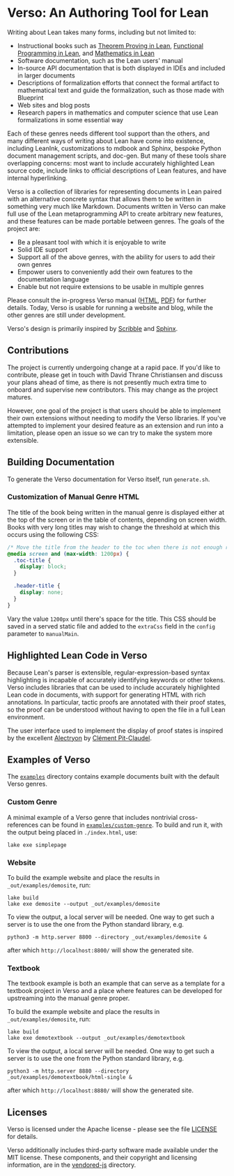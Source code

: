 # Verso: An Authoring Tool for Lean

Writing about Lean takes many forms, including but not limited to:

 * Instructional books such as [Theorem Proving in Lean](https://lean-lang.org/theorem_proving_in_lean4/), [Functional Programming in Lean](https://lean-lang.org/functional_programming_in_lean/), and [Mathematics in Lean](https://leanprover-community.github.io/mathematics_in_lean/index.html)
 * Software documentation, such as the Lean users' manual
 * In-source API documentation that is both displayed in IDEs and included in larger documents
 * Descriptions of formalization efforts that connect the formal artifact to mathematical text and guide the formalization, such as those made with Blueprint
 * Web sites and blog posts
 * Research papers in mathematics and computer science that use Lean formalizations in some essential way

Each of these genres needs different tool support than the others, and
many different ways of writing about Lean have come into existence,
including LeanInk, customizations to mdbook and Sphinx, bespoke Python
document management scripts, and doc-gen. But many of these tools share
overlapping concerns: most want to include accurately highlighted
Lean source code, include links to official descriptions of Lean
features, and have internal hyperlinking.

Verso is a collection of libraries for representing documents in Lean
paired with an alternative concrete syntax that allows them to be
written in something very much like Markdown. Documents written in
Verso can make full use of the Lean metaprogramming API to create
arbitrary new features, and these features can be made portable
between genres. The goals of the project are:

 * Be a pleasant tool with which it is enjoyable to write
 * Solid IDE support
 * Support all of the above genres, with the ability for users to add their own genres
 * Empower users to conveniently add their own features to the documentation language
 * Enable but not require extensions to be usable in multiple genres

Please consult the in-progress Verso manual
([HTML](https://github.com/leanprover/verso/releases/download/latest/html-single-page.zip),
[PDF](https://github.com/leanprover/verso/releases/download/latest/manual.pdf))
for further details. Today, Verso is usable for running a website and
blog, while the other genres are still under development.

Verso's design is primarily inspired by
[Scribble](https://docs.racket-lang.org/scribble/index.html) and
[Sphinx](https://www.sphinx-doc.org/en/master/).

## Contributions

The project is currently undergoing change at a rapid pace. If you'd
like to contribute, please get in touch with David Thrane Christiansen
and discuss your plans ahead of time, as there is not presently much
extra time to onboard and supervise new contributors. This may change
as the project matures.

However, one goal of the project is that users should be able to
implement their own extensions without needing to modify the Verso
libraries. If you've attempted to implement your desired feature as an
extension and run into a limitation, please open an issue so we can
try to make the system more extensible.

## Building Documentation

To generate the Verso documentation for Verso itself, run `generate.sh`.

### Customization of Manual Genre HTML

The title of the book being written in the manual genre is displayed either
at the top of the screen or in the table of contents, depending on screen
width. Books with very long titles may wish to change the threshold at which
this occurs using the following CSS:

```css
/* Move the title from the header to the toc when there is not enough room. */
@media screen and (max-width: 1200px) {
  .toc-title {
    display: block;
  }

  .header-title {
    display: none;
  }
}
```

Vary the value `1200px` until there's space for the title. This CSS should be
saved in a served static file and added to the `extraCss` field in the `config`
parameter to `manualMain`.

## Highlighted Lean Code in Verso

Because Lean's parser is extensible, regular-expression-based syntax
highlighting is incapable of accurately identifying keywords or other
tokens. Verso includes libraries that can be used to include accurately
highlighted Lean code in documents, with support for generating HTML
with rich annotations. In particular, tactic proofs are annotated with
their proof states, so the proof can be understood without having to
open the file in a full Lean environment.

The user interface used to implement the display of proof states is
inspired by the excellent [Alectryon](https://github.com/cpitclaudel/alectryon)
by [Clément Pit-Claudel](https://pit-claudel.fr/clement/).

## Examples of Verso

The [`examples`](./examples) directory contains example documents
built with the default Verso genres.

### Custom Genre

A minimal example of a Verso genre that includes nontrivial
cross-references can be found in
[`examples/custom-genre`](./examples/custom-genre). To build and run
it, with the output being placed in `./index.html`, use:

```
lake exe simplepage
```

### Website

To build the example website and place the results in
`_out/examples/demosite`, run:
```
lake build
lake exe demosite --output _out/examples/demosite
```

To view the output, a local server will be needed. One way to get such
a server is to use the one from the Python standard library, e.g.
```
python3 -m http.server 8800 --directory _out/examples/demosite &
```
after which `http://localhost:8800/` will show the generated site.

### Textbook

The textbook example is both an example that can serve as a template for a
textbook project in Verso and a place where features can be developed
for upstreaming into the manual genre proper.

To build the example website and place the results in
`_out/examples/demosite`, run:
```
lake build
lake exe demotextbook --output _out/examples/demotextbook
```

To view the output, a local server will be needed. One way to get such
a server is to use the one from the Python standard library, e.g.
```
python3 -m http.server 8880 --directory _out/examples/demotextbook/html-single &
```
after which `http://localhost:8880/` will show the generated site.

## Licenses

Verso is licensed under the Apache license - please see the file [LICENSE](./LICENSE) for details.

Verso additionally includes third-party software made available under the MIT
license. These components, and their copyright and licensing information, are
in the [vendored-js](./vendored-js/) directory.
